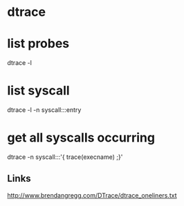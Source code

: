 # dtrace


  # list probes
  dtrace -l
  # list syscall
  dtrace -l -n syscall:::entry
  # get all syscalls occurring
  dtrace -n syscall:::'{ trace(execname) ;}'

Links
-----


<http://www.brendangregg.com/DTrace/dtrace_oneliners.txt>

